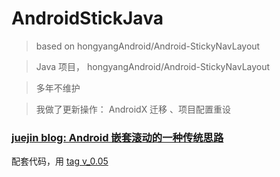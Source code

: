 # AndroidStickJava


> based on hongyangAndroid/Android-StickyNavLayout


> Java 项目， hongyangAndroid/Android-StickyNavLayout

> 多年不维护

> 我做了更新操作： AndroidX 迁移 、项目配置重设



### [juejin blog: Android 嵌套滚动的一种传统思路](https://juejin.cn/post/6960862352057040909)


配套代码，用 [tag v_0.05](https://github.com/AgesX/AndroidStickJava/archive/refs/tags/v_0.05.zip)


